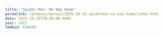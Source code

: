 ```yaml
---
title: "Spider-Man: No Way Home"
permalink: /almanac/movies/2025-10-16-spiderman-no-way-home/index.html
date: 2025-10-16T20:48:00.000Z
year: 2021
tmdbid: 634649
---
```


